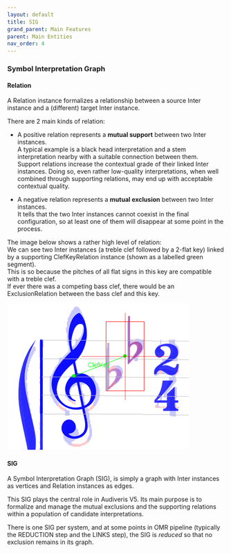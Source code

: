 ```yaml
---
layout: default
title: SIG
grand_parent: Main Features
parent: Main Entities
nav_order: 4
---
```

### Symbol Interpretation Graph

#### Relation

A Relation instance formalizes a relationship between a source Inter instance and a (different)
target Inter instance.

There are 2 main kinds of relation:
* A positive relation represents a **mutual support** between two Inter instances.  
A typical example is a black head interpretation and a stem interpretation nearby with a suitable
connection between them.  
Support relations increase the contextual grade of their linked Inter instances.
Doing so, even rather low-quality interpretations, when well combined through supporting relations,
may end up with acceptable contextual quality.

* A negative relation represents a **mutual exclusion** between two Inter instances.  
It tells that the two Inter instances cannot coexist in the final configuration, so at least one of
them will disappear at some point in the process.

The image below shows a rather high level of relation:  
We can see two Inter instances (a treble clef followed by a 2-flat key) linked by a supporting
ClefKeyRelation instance (shown as a labelled green segment).  
This is so because the pitches of all flat signs in this key are compatible with a treble clef.  
If ever there was a competing bass clef, there would be an ExclusionRelation between the bass clef
and this key.

![](../assets/clef_key.png)

#### SIG

A Symbol Interpretation Graph (SIG), is simply a graph with Inter instances as vertices and
Relation instances as edges.

This SIG plays the central role in Audiveris V5.
Its main purpose is to formalize and manage the mutual exclusions and the supporting relations
within a population of candidate interpretations.

There is one SIG per system, and at some points in OMR pipeline (typically the REDUCTION step and
the LINKS step), the SIG is _reduced_ so that no exclusion remains in its graph.
